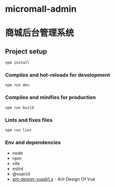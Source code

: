 # micromall-admin
# 商城后台管理系统

## Project setup
```
npm install
```

### Compiles and hot-reloads for development
```
npm run dev
```

### Compiles and minifies for production
```
npm run build
```

### Lints and fixes files
```
npm run lint
```

### Env and dependencies

- node
- npm
- vite
- eslint
- @vue/cli
- [ant-design-vue@1.x](https://github.com/vueComponent/ant-design-vue) - Ant Design Of Vue
 